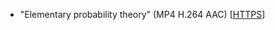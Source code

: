 - "Elementary probability theory" (MP4 H.264 AAC)
  \[[HTTPS](https://ver.miun.se/courses/security/dasak/probability.mp4)\]
